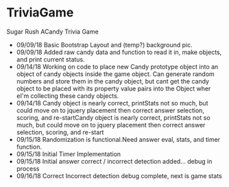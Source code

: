 # TriviaGame
Sugar Rush ACandy Trivia Game
* 09/09/18 Basic Bootstrap Layout and (temp?) background pic.
* 09/09/18 Added raw candy data and function to read it in,
           make objects, and print current status.
* 09/14/18 Working on code to place new Candy prototype 
	   object into an object of candy objects inside the game object.
	   Can generate random numbers and store them in the candy object,
	   but cant get the candy object to be placed with its property
	   value pairs into the Object wher eI'm collecting these candy objects.
* 09/14/18 Candy object is nearly correct, printStats not so much, but could move
	   on to jquery placement then correct answer selection, scoring, and re-startCandy
	   object is nearly correct, printStats not so much, but could move on to jquery
	   placement then correct answer selection, scoring, and re-start
* 09/15/18 Randomization is functional.Need answer eval, stats, and timer function.
* 09/15/18 Initial Timer Implementation 
* 09/15/18 Initial answer correct / incorrect detection added... debug in process
* 09/16/18 Correct Incorrect detection debug complete, next is game stats

